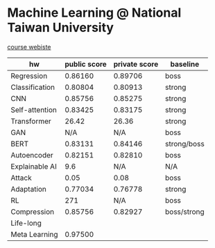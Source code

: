 # Machine Learning @ National Taiwan University

[course webiste](https://speech.ee.ntu.edu.tw/~hylee/ml/2022-spring.php)

| hw | public score | private score | baseline |
| --- | --- | --- | --- |
| Regression | 0.86160 | 0.89706 | boss |
| Classification | 0.80804 | 0.80913| strong |
| CNN | 0.85756 | 0.85275 | strong |
| Self-attention | 0.83425 |0.83175 | strong |
| Transformer | 26.42 | 26.36  | strong |
| GAN | N/A | N/A | boss |
| BERT | 0.83131 | 0.84146 | strong/boss |
| Autoencoder | 0.82151 | 0.82810 | boss |
| Explainable AI | 9.6 | N/A | N/A |
| Attack | 0.05 | 0.08 | boss |
| Adaptation | 0.77034 | 0.76778 | strong |
| RL | 271 | N/A | boss |
| Compression | 0.85756 | 0.82927 | boss/strong |
| Life-long | | | |
| Meta Learning | 0.97500 | | |
